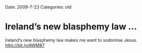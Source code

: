 Date: 2009-7-23
Categories: old

# Ireland’s new blasphemy law ...

Ireland’s new blasphemy law makes me want to sodomise Jesus. <a href="http://bit.ly/AWM87" rel="nofollow">http://bit.ly/AWM87</a>
